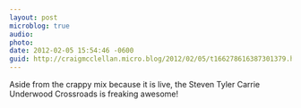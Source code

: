 ```yaml
---
layout: post
microblog: true
audio: 
photo: 
date: 2012-02-05 15:54:46 -0600
guid: http://craigmcclellan.micro.blog/2012/02/05/t166278616387301379.html
---
```

Aside from the crappy mix because it is live, the Steven Tyler Carrie Underwood Crossroads is freaking awesome!
